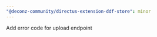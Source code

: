 ```yaml
---
"@deconz-community/directus-extension-ddf-store": minor
---
```


Add error code for upload endpoint
